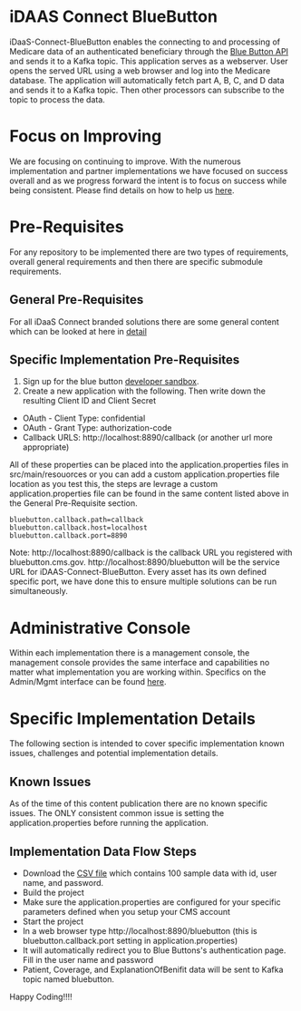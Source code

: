 # iDAAS Connect BlueButton
iDaaS-Connect-BlueButton enables the connecting to and processing of Medicare data of an authenticated beneficiary through the 
[Blue Button API](https://bluebutton.cms.gov/) and sends it to a Kafka topic. This application
serves as a webserver. User opens the served URL using a web browser and log into the Medicare database. 
The application will automatically fetch part A, B, C, and D data and sends it to a Kafka topic. Then other 
processors can subscribe to the topic to process the data.

# Focus on Improving
We are focusing on continuing to improve. With the numerous implementation and partner implementations we
have focused on success overall and as we progress forward the intent is to focus on success while being consistent.
Please find details on how to help us [here](https://github.com/Project-Herophilus/Project-Herophilus-Assets/blob/main/OngoingEnhancements.md).

# Pre-Requisites
For any repository to be implemented there are two types of requirements, overall general requirements
and then there are specific submodule requirements.

## General Pre-Requisites
For all iDaaS Connect branded solutions there are some general content which can be looked at
here in [detail](https://github.com/Project-Herophilus/Project-Herophilus-Assets/blob/main/CloningBuildingRunningSolution.md)

## Specific Implementation Pre-Requisites
1. Sign up for the blue button [developer sandbox](https://bluebutton.cms.gov/).
2. Create a new application with the following. Then write down the resulting Client ID and Client Secret
* OAuth - Client Type: confidential
* OAuth - Grant Type: authorization-code
* Callback URLS: http://localhost:8890/callback (or another url more appropriate)

All of these properties can be placed into the application.properties files in src/main/resouorces or 
you can add a custom application.properties file location as you test this, the steps are levrage a custom
application.properties file can be found in the same content listed above in the General Pre-Requisite section.

```
bluebutton.callback.path=callback
bluebutton.callback.host=localhost
bluebutton.callback.port=8890
```
Note:
http://localhost:8890/callback is the callback URL you registered with bluebutton.cms.gov. http://localhost:8890/bluebutton will be the service URL for iDAAS-Connect-BlueButton.
Every asset has its own defined specific port, we have done this to ensure multiple solutions can be run simultaneously.

# Administrative Console
Within each implementation there is a management console, the management console provides the same 
interface and capabilities no matter what implementation you are working within. Specifics on the 
Admin/Mgmt interface can be found
[here](https://github.com/Project-Herophilus/Project-Herophilus-Assets/blob/main/AdministeringPlatform.md).

# Specific Implementation Details
The following section is intended to cover specific implementation known issues, challenges and potential implementation
details.

## Known Issues
As of the time of this content publication there are no known specific issues. The ONLY consistent
common issue is setting the application.properties before running the application.
 
## Implementation Data Flow Steps
* Download the [CSV file](https://bluebutton.cms.gov/synthetic_users_by_claim_count_full.csv) which contains 100 sample data with id, user name, and password.
* Build the project 
* Make sure the application.properties are configured for your specific parameters defined when you setup your CMS account
* Start the project
* In a web browser type http://localhost:8890/bluebutton (this is bluebutton.callback.port setting in application.properties)
* It will automatically redirect you to Blue Buttons's authentication page. Fill in the user name and password
* Patient, Coverage, and ExplanationOfBenifit data will be sent to Kafka topic named bluebutton.

Happy Coding!!!!